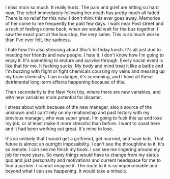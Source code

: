 I miss mom so much. It really hurts. The pain and grief are hitting so hard now. The relief immediately following her death has pretty much all faded. There is no relief for this now. I don't think this ever goes away. Memories of her come to me frequently the past few days. I walk near Post street and a rush of feelings come back, when we would wait for the bus together. I saw the exact post at the bus stop, the very same. This is so much worse than I've ever felt, the sadness.

I hate how I'm also stressing about Shu's birthday lunch. It's all just due to meeting her friends and new people. I hate it. I don't know how I'm going to enjoy it. It's something to endure and survive through. Every social event is like that for me. It fucking sucks. My body and mind treat it like a battle and I'm buzzing with flight or fight chemicals coursing my veins and messing up my brain chemistry. I am in danger, it's screaming, and I have all these detrimental long-term effects happening because of this.

Then secondarily is the New York trip, where there are new variables, and with new variables more potential for disaster.

I stress about work because of the new manager, also a source of the unknown and I can't rely on my relationship and past history with my previous manager, who was super great. I'm going to fuck this up and lose my job, or at least make it more stressful than before. I want to coast here and it had been working out great. It's mine to lose.

It's so unlikely that I would get a girlfriend, get married, and have kids. That future is almost an outright impossibility. I can't see the throughline to it. It's so remote. I can see me finish my book. I can see me lingering around my job for more years. So many things would have to change from my status quo and just personality and motivations and current headspace for me to find a partner. I cannot imagine it. The route to it is so imperceivable and beyond what I can see happening. It would take a miracle.
